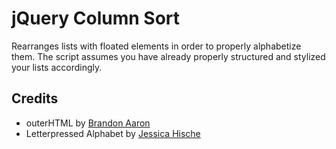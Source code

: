 # jQuery Column Sort

Rearranges lists with floated elements in order to properly alphabetize them. The script assumes you have already properly structured and stylized your lists accordingly.

## Credits

* outerHTML by [Brandon Aaron](http://github.com/brandonaaron/jquery-outerhtml)
* Letterpressed Alphabet by [Jessica Hische](http://buystufffrom.jessicahische.com/category/letterpress-prints)